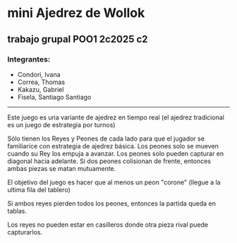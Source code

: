 # mini Ajedrez de Wollok

## trabajo grupal POO1 2c2025 c2

### Integrantes:
* Condori, Ivana
* Correa, Thomas
* Kakazu, Gabriel
* Fisela, Santiago
Santiago
---

Este juego es una variante de ajedrez en tiempo real 
(el ajedrez tradicional es un juego de estrategia por turnos)

Sólo tienen los Reyes y Peones de cada lado para que el jugador se familiarice
con estrategia de ajedrez básica. 
Los peones solo se mueven cuando su Rey los empuja a avanzar. 
Los peones solo pueden capturar en diagonal hacia adelante.
Si dos peones colisionan de frente, entonces ambas piezas se matan mutuamente.

El objetivo del juego es hacer que al menos un peon "corone" 
(llegue a la ultima fila del tablero) 

Si ambos reyes pierden todos los peones, entonces la partida queda en tablas.

Los reyes no pueden estar en casilleros donde otra pieza rival puede capturarlos.




